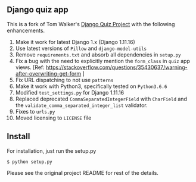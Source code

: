 ## Django quiz app


This is a fork of Tom Walker's [Django Quiz Project](https://github.com/tomwalker/django_quiz) with the following enhancements.

1. Make it work for latest Django 1.x (Django 1.11.16)
2. Use latest versions of `Pillow` and `django-model-utils`
3. Remove `requirements.txt` and absorb all dependencies in `setup.py`
4. Fix a bug with the need to explicitly mention the `form_class` in `quiz` app views. [Ref: https://stackoverflow.com/questions/35430637/warning-after-overwriting-get-form ]
5. Fix URL dispatching to not use `patterns`
6. Make it work with Python3, specifically tested on `Python3.6.6`
7. Modified `test_settings.py` for Django 1.11.16
8. Replaced deprecated `CommaSeparatedIntegerField` with `CharField` and the `validate_comma_separated_integer_list` validator.
9. Fixes to `urls.py`
10. Moved licensing to `LICENSE` file

## Install

For installation, just run the setup.py

    $ python setup.py

Please see the original project README for rest of the details.
